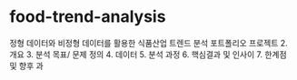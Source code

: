 # food-trend-analysis
정형 데이터와 비정형 데이터를 활용한 식품산업 트렌드 분석 포트폴리오 프로젝트
2. 개요
3. 분석 목표/ 문제 정의
4. 데이터
5. 분석 과정
6. 핵심결과 및 인사이
7. 한계점 및 향후 과
